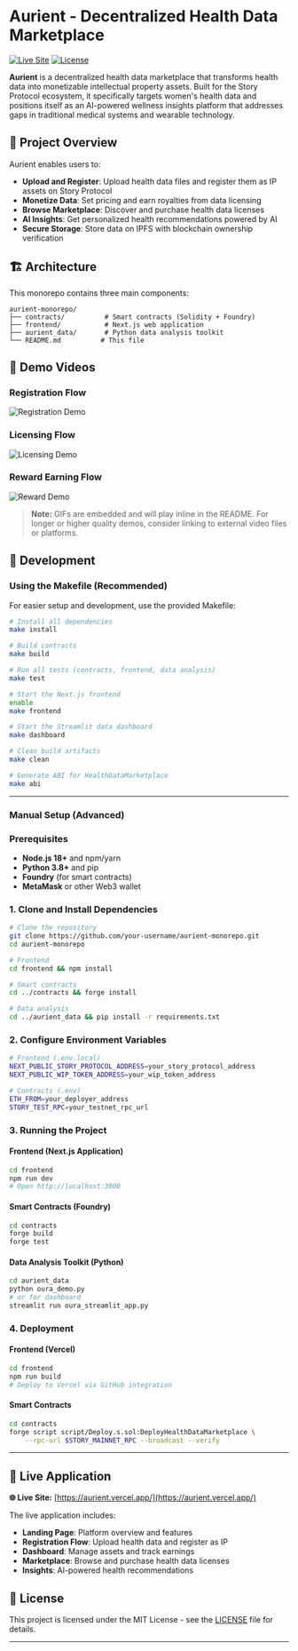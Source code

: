# Aurient - Decentralized Health Data Marketplace

[![Live Site](https://img.shields.io/badge/Live%20Site-Aurient-blue?style=for-the-badge&logo=vercel)](https://aurient.vercel.app/)
[![License](https://img.shields.io/badge/License-MIT-green.svg)](LICENSE)

**Aurient** is a decentralized health data marketplace that transforms health data into monetizable intellectual property assets. Built for the Story Protocol ecosystem, it specifically targets women's health data and positions itself as an AI-powered wellness insights platform that addresses gaps in traditional medical systems and wearable technology.

## 🎯 Project Overview

Aurient enables users to:

- **Upload and Register**: Upload health data files and register them as IP assets on Story Protocol
- **Monetize Data**: Set pricing and earn royalties from data licensing
- **Browse Marketplace**: Discover and purchase health data licenses
- **AI Insights**: Get personalized health recommendations powered by AI
- **Secure Storage**: Store data on IPFS with blockchain ownership verification

## 🏗️ Architecture

This monorepo contains three main components:

```
aurient-monorepo/
├── contracts/          # Smart contracts (Solidity + Foundry)
├── frontend/           # Next.js web application
├── aurient_data/       # Python data analysis toolkit
└── README.md          # This file
```

## 🎥 Demo Videos

### Registration Flow

![Registration Demo](videos/aurient-registration-flow.gif)

### Licensing Flow

![Licensing Demo](videos/aurient-licensing-flow.gif)

### Reward Earning Flow

![Reward Demo](videos/aurient-reward-earnings-flow.gif)

> **Note:** GIFs are embedded and will play inline in the README. For longer or higher quality demos, consider linking to external video files or platforms.

## 🔧 Development

### Using the Makefile (Recommended)

For easier setup and development, use the provided Makefile:

```bash
# Install all dependencies
make install

# Build contracts
make build

# Run all tests (contracts, frontend, data analysis)
make test

# Start the Next.js frontend
enable
make frontend

# Start the Streamlit data dashboard
make dashboard

# Clean build artifacts
make clean

# Generate ABI for HealthDataMarketplace
make abi
```

---

### Manual Setup (Advanced)

### Prerequisites

- **Node.js 18+** and npm/yarn
- **Python 3.8+** and pip
- **Foundry** (for smart contracts)
- **MetaMask** or other Web3 wallet

### 1. Clone and Install Dependencies

```bash
# Clone the repository
git clone https://github.com/your-username/aurient-monorepo.git
cd aurient-monorepo

# Frontend
cd frontend && npm install

# Smart contracts
cd ../contracts && forge install

# Data analysis
cd ../aurient_data && pip install -r requirements.txt
```

### 2. Configure Environment Variables

```bash
# Frontend (.env.local)
NEXT_PUBLIC_STORY_PROTOCOL_ADDRESS=your_story_protocol_address
NEXT_PUBLIC_WIP_TOKEN_ADDRESS=your_wip_token_address

# Contracts (.env)
ETH_FROM=your_deployer_address
STORY_TEST_RPC=your_testnet_rpc_url
```

### 3. Running the Project

#### Frontend (Next.js Application)

```bash
cd frontend
npm run dev
# Open http://localhost:3000
```

#### Smart Contracts (Foundry)

```bash
cd contracts
forge build
forge test
```

#### Data Analysis Toolkit (Python)

```bash
cd aurient_data
python oura_demo.py
# or for dashboard
streamlit run oura_streamlit_app.py
```

### 4. Deployment

#### Frontend (Vercel)

```bash
cd frontend
npm run build
# Deploy to Vercel via GitHub integration
```

#### Smart Contracts

```bash
cd contracts
forge script script/Deploy.s.sol:DeployHealthDataMarketplace \
    --rpc-url $STORY_MAINNET_RPC --broadcast --verify
```

---

## 📱 Live Application

**🌐 Live Site:** [https://aurient.vercel.app/](https://aurient.vercel.app/)

The live application includes:

- **Landing Page**: Platform overview and features
- **Registration Flow**: Upload health data and register as IP
- **Dashboard**: Manage assets and track earnings
- **Marketplace**: Browse and purchase health data licenses
- **Insights**: AI-powered health recommendations

## 📄 License

This project is licensed under the MIT License - see the [LICENSE](LICENSE) file for details.

---
